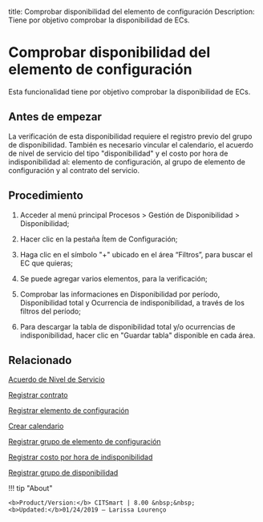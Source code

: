 title: Comprobar disponibilidad del elemento de configuración
Description: Tiene por objetivo comprobar la disponibilidad de ECs.
# Comprobar disponibilidad del elemento de configuración
 
Esta funcionalidad tiene por objetivo comprobar la disponibilidad de ECs.

Antes de empezar
----------------

La verificación de esta disponibilidad requiere el registro previo del grupo de
disponibilidad. También es necesario vincular el calendario, el acuerdo de nivel
de servicio del tipo "disponibilidad" y el costo por hora de indisponibilidad
al: elemento de configuración, al grupo de elemento de configuración y al
contrato del servicio.

Procedimiento
-------------

1.  Acceder al menú principal Procesos \> Gestión de Disponibilidad \>
    Disponibilidad;

2.  Hacer clic en la pestaña Ítem de Configuración;

3.  Haga clic en el símbolo "+" ubicado en el área “Filtros”, para buscar el EC
    que quieras;

4.  Se puede agregar varios elementos, para la verificación;

5.  Comprobar las informaciones en Disponibilidad por período, Disponibilidad
    total y Ocurrencia de indisponibilidad, a través de los filtros del período;

6.  Para descargar la tabla de disponibilidad total y/o ocurrencias de
    indisponibilidad, hacer clic en "Guardar tabla" disponible en cada área.

Relacionado
----------------

[Acuerdo de Nivel de Servicio](/es-es/citsmart-platform-9/processes/service-level/use/service-level-agreement.html)

[Registrar contrato](/es-es/citsmart-platform-9/additional-features/contract-management/use/register-contract.html)

[Registrar elemento de configuración](/es-es/citsmart-platform-9/processes/configuration/use/register-CI.html)

[Crear calendario](/es-es/citsmart-platform-9/platform-administration/time/create-calendar.html)

[Registrar grupo de elemento de configuración](/es-es/citsmart-platform-9/processes/configuration/configuration/register-configuration-item-group.html)

[Registrar costo por hora de indisponibilidad](/es-es/citsmart-platform-9/processes/configuration/use/cost-per-hour-unavailability.html) 

[Registrar grupo de disponibilidad](/es-es/citsmart-platform-9/processes/availability/configuration/register-availability-group.html)

!!! tip "About"

    <b>Product/Version:</b> CITSmart | 8.00 &nbsp;&nbsp;
    <b>Updated:</b>01/24/2019 – Larissa Lourenço
